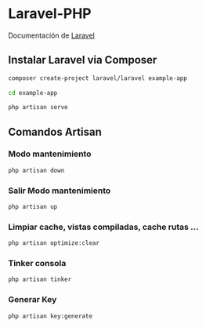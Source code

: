 # Laravel-PHP

Documentación de [Laravel](https://laravel.com/docs/9.x)

## Instalar Laravel via Composer 

```sh
composer create-project laravel/laravel example-app
 
cd example-app
 
php artisan serve
```

## Comandos Artisan

### Modo mantenimiento 
```sh
php artisan down
```

### Salir Modo mantenimiento 
```sh
php artisan up
```

### Limpiar cache, vistas compiladas, cache rutas ...
```sh
php artisan optimize:clear
```

### Tinker consola
```sh
php artisan tinker
```

### Generar Key
```sh
php artisan key:generate
```

